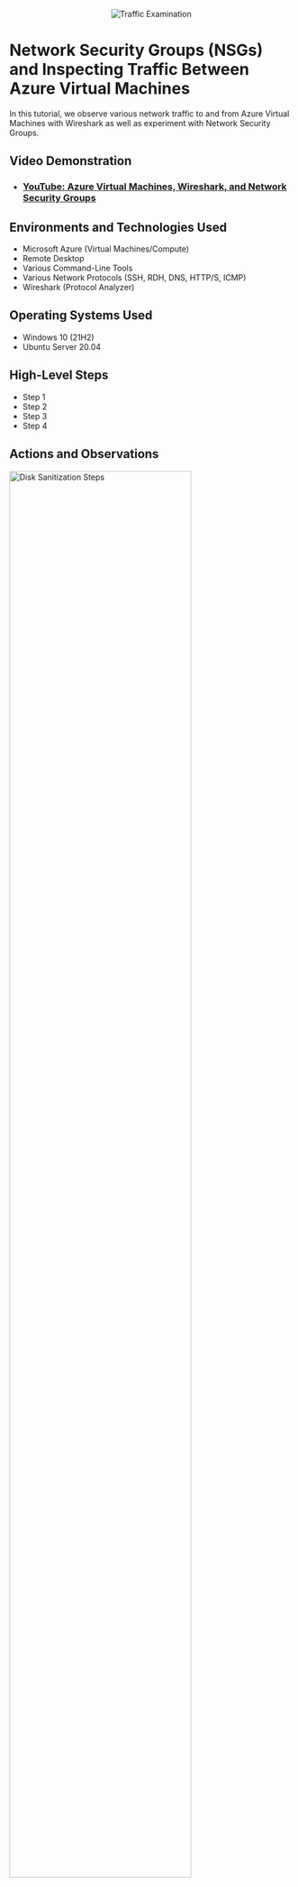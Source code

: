 <p align="center">
<img src="https://i.imgur.com/Ua7udoS.png" alt="Traffic Examination"/>
</p>

<h1>Network Security Groups (NSGs) and Inspecting Traffic Between Azure Virtual Machines</h1>
In this tutorial, we observe various network traffic to and from Azure Virtual Machines with Wireshark as well as experiment with Network Security Groups. <br />


<h2>Video Demonstration</h2>

- ### [YouTube: Azure Virtual Machines, Wireshark, and Network Security Groups](https://www.youtube.com)

<h2>Environments and Technologies Used</h2>

- Microsoft Azure (Virtual Machines/Compute)
- Remote Desktop
- Various Command-Line Tools
- Various Network Protocols (SSH, RDH, DNS, HTTP/S, ICMP)
- Wireshark (Protocol Analyzer)

<h2>Operating Systems Used </h2>

- Windows 10 (21H2)
- Ubuntu Server 20.04

<h2>High-Level Steps</h2>

- Step 1
- Step 2
- Step 3
- Step 4

<h2>Actions and Observations</h2>

<p>
<img src="https://imgur.com/zbRi6u9.png" height="80%" width="80%" alt="Disk Sanitization Steps"/>
</p>
<p>
1. I log in to the Azure portal and navigate to the section for managing Azure Resource Groups.
I select the "Create" button to initiate the creation of a new resource group.
In the creation form, I provide a name for the resource group and choose the desired region and subscription.
After entering the necessary details, I proceed by clicking on the "Review + Create" button to review the configuration.
Once the review is complete and there are no errors, I finalize the process by clicking on the "Create" button to create the resource group.
Next, I move to the Virtual Machines section within the Azure portal.
I click on the "Create" button to begin creating a new Windows 10 Virtual Machine (VM).
During the VM creation, I select the previously created resource group, assign a name to the VM, and configure the desired settings.
While creating the VM, I enable the creation of a new Virtual Network (Vnet) and Subnet.
After setting up all the necessary options, I proceed by clicking on the "Review + Create" button to review the VM configuration.
Once the review is complete, I click on the "Create" button to create the Windows 10 VM.</p>
<br />

<p>
<img src="https://imgur.com/8GxbZoC.png" height="80%" width="80%" alt="Disk Sanitization Steps"/>
</p>
<p>
2. I repeat the process to create a Linux (Ubuntu) VM, selecting the previously created resource group and Vnet during the VM creation.
After successfully creating the VMs, I navigate to the Network Watcher section in the Azure portal.
Within Network Watcher, I observe and analyze the Virtual Network (Vnet), ensuring its settings and connectivity are as intended.</p>
<br />


<p>
<img src="https://imgur.com/8gLgzk4.png" height="80%" width="80%" alt="Disk Sanitization Steps"/>
</p>
<p>
3. I generated both Window 10 and Linux (Ubuntu) VM map from azure portal.
</p>
<br />

<p>
<img src="https://imgur.com/QL6xxYf.png" height="80%" width="80%" alt="Disk Sanitization Steps"/>
</p>
<p>
4. To begin, I establish a Remote Desktop connection to the Windows 10 VM I created earlier.
Once connected to the Windows 10 VM, I proceed to download and install Wireshark, a network protocol analyzer.
</p>
<br />

<p>
<img src="https://imgur.com/G62L6mY.png" height="80%" width="80%" alt="Disk Sanitization Steps"/>
</p>
<p>
5.  Wireshark network protocol analyzer.
</p>
<br />

<p>
<img src="https://imgur.com/9lXhZVM.png" height="80%" width="80%" alt="Disk Sanitization Steps"/>
</p>
<p>
6. After installing Wireshark, I apply a filter to display only ICMP traffic, which includes ping requests and replies.
</p>
<br />

<p>
<img src="https://imgur.com/L7vRtqV.png" height="80%" width="80%" alt="Disk Sanitization Steps"/>
</p>
<p>
7. I obtain the private IP address of the Ubuntu VM and attempt to ping it from within the Windows 10 VM.
</p>
<br />

<p>
<img src="https://imgur.com/QC720cm.png" height="80%" width="80%" alt="Disk Sanitization Steps"/>
</p>
<p>
8. While monitoring Wireshark, I observe the ping requests and replies, allowing me to analyze the network traffic.
Next, I open a command line or PowerShell within the Windows 10 VM and attempt to ping a public website, such as www.google.com.
I focus on Wireshark to observe the network traffic, specifically examining ICMP traffic related to the ping activity.</p>
<br />

<p>
<img src="https://imgur.com/tkFY59C.png" height="80%" width="80%" alt="Disk Sanitization Steps"/>
</p>
<p>
9. To create a perpetual/non-stop ping, I initiate continuous pinging from the Windows 10 VM to the Ubuntu VM.
</p>
<br />

<p>
<img src="https://imgur.com/C1tCLYx.png" height="80%" width="80%" alt="Disk Sanitization Steps"/>
</p>
<p>
10 In the Azure portal, I access the Network Security Group (NSG) associated with the Ubuntu VM and disable incoming (inbound) ICMP traffic.
</p>
<br />


<p>
<img src="https://imgur.com/0CFxnIb.png" height="80%" width="80%" alt="Disk Sanitization Steps"/>
</p>
<p>
11. Returning to the Windows 10 VM, I continue observing the ICMP traffic in Wireshark and the command line ping activity.
  Simultaneously, I monitor the command line ping activity in the Windows 10 VM to verify that it has resumed functioning.
</p>
<br />

<p>
<img src="https://imgur.com/Q9RD79X.png" height="80%" width="80%" alt="Disk Sanitization Steps"/>
</p>
<p>
12. If the re-enabled ICMP traffic is functioning correctly, I can verify its successful restoration by observing both Wireshark and the command line ping activity.
Finally, I can stop the ping activity by terminating the command when I have finished observing and analyzing the ICMP traffic.
</p>
<br />


<p>
<img src="https://imgur.com/1xeVYzh.png" height="80%" width="80%" alt="Disk Sanitization Steps"/>
</p>
<p>
13. Upon returning to Wireshark, I apply a filter to display only SSH traffic. This allows me to focus specifically on the Secure Shell (SSH) protocol and its related network traffic. By applying the filter, I can:
Analyze the SSH traffic between the Windows 10 VM and the Ubuntu VM.</p>
<br />

<p>
<img src="https://imgur.com/r8lzW72.png" height="80%" width="80%" alt="Disk Sanitization Steps"/>
</p>
<p>
15Lorem ipsum dolor sit amet, consectetur adipiscing elit, sed do eiusmod tempor incididunt ut labore et dolore magna aliqua. Ut enim ad minim veniam, quis nostrud exercitation ullamco laboris nisi ut aliquip ex ea commodo consequat. Duis aute irure dolor in reprehenderit in voluptate velit esse cillum dolore eu fugiat nulla pariatur.
</p>
<br />

<p>
<img src="https://imgur.com/YHW3z2h.png" height="80%" width="80%" alt="Disk Sanitization Steps"/>
</p>
<p>
16Lorem ipsum dolor sit amet, consectetur adipiscing elit, sed do eiusmod tempor incididunt ut labore et dolore magna aliqua. Ut enim ad minim veniam, quis nostrud exercitation ullamco laboris nisi ut aliquip ex ea commodo consequat. Duis aute irure dolor in reprehenderit in voluptate velit esse cillum dolore eu fugiat nulla pariatur.
</p>
<br />

<p>
<img src="https://imgur.com/BRzmWjJ.png" height="80%" width="80%" alt="Disk Sanitization Steps"/>
</p>
<p>
17Lorem ipsum dolor sit amet, consectetur adipiscing elit, sed do eiusmod tempor incididunt ut labore et dolore magna aliqua. Ut enim ad minim veniam, quis nostrud exercitation ullamco laboris nisi ut aliquip ex ea commodo consequat. Duis aute irure dolor in reprehenderit in voluptate velit esse cillum dolore eu fugiat nulla pariatur.
</p>
<br />

<p>
<img src="https://imgur.com/dwb0YyG.png" height="80%" width="80%" alt="Disk Sanitization Steps"/>
</p>
<p>
18Lorem ipsum dolor sit amet, consectetur adipiscing elit, sed do eiusmod tempor incididunt ut labore et dolore magna aliqua. Ut enim ad minim veniam, quis nostrud exercitation ullamco laboris nisi ut aliquip ex ea commodo consequat. Duis aute irure dolor in reprehenderit in voluptate velit esse cillum dolore eu fugiat nulla pariatur.
</p>
<br />

<p>
<img src="https://imgur.com/p5zMmhn.png" height="80%" width="80%" alt="Disk Sanitization Steps"/>
</p>
<p>
19Lorem ipsum dolor sit amet, consectetur adipiscing elit, sed do eiusmod tempor incididunt ut labore et dolore magna aliqua. Ut enim ad minim veniam, quis nostrud exercitation ullamco laboris nisi ut aliquip ex ea commodo consequat. Duis aute irure dolor in reprehenderit in voluptate velit esse cillum dolore eu fugiat nulla pariatur.
</p>
<br />

<p>
<img src="https://imgur.com/RZ26onD.png" height="80%" width="80%" alt="Disk Sanitization Steps"/>
</p>
<p>
20Lorem ipsum dolor sit amet, consectetur adipiscing elit, sed do eiusmod tempor incididunt ut labore et dolore magna aliqua. Ut enim ad minim veniam, quis nostrud exercitation ullamco laboris nisi ut aliquip ex ea commodo consequat. Duis aute irure dolor in reprehenderit in voluptate velit esse cillum dolore eu fugiat nulla pariatur.
</p>
<br />

<p>
<img src="https://imgur.com/KUi95aC.png" height="80%" width="80%" alt="Disk Sanitization Steps"/>
</p>
<p>
21Lorem ipsum dolor sit amet, consectetur adipiscing elit, sed do eiusmod tempor incididunt ut labore et dolore magna aliqua. Ut enim ad minim veniam, quis nostrud exercitation ullamco laboris nisi ut aliquip ex ea commodo consequat. Duis aute irure dolor in reprehenderit in voluptate velit esse cillum dolore eu fugiat nulla pariatur.
</p>
<br />


<p>
<img src="https://imgur.com/tMOUEj0.png" height="80%" width="80%" alt="Disk Sanitization Steps"/>
</p>
<p>
13Lorem ipsum dolor sit amet, consectetur adipiscing elit, sed do eiusmod tempor incididunt ut labore et dolore magna aliqua. Ut enim ad minim veniam, quis nostrud exercitation ullamco laboris nisi ut aliquip ex ea commodo consequat. Duis aute irure dolor in reprehenderit in voluptate velit esse cillum dolore eu fugiat nulla pariatur.
</p>
<br />

